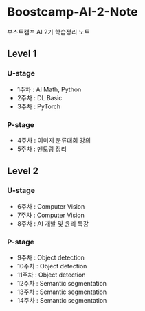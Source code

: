 # Boostcamp-AI-2-Note

부스트캠프 AI 2기 학습정리 노트

## Level 1
### U-stage
- 1주차 : AI Math, Python
- 2주차 : DL Basic
- 3주차 : PyTorch

### P-stage
- 4주차 : 이미지 분류대회 강의
- 5주차 : 멘토링 정리

## Level 2
### U-stage
- 6주차 : Computer Vision
- 7주차 : Computer Vision
- 8주차 : AI 개발 및 윤리 특강

### P-stage
- 9주차 : Object detection
- 10주차 : Object detection
- 11주차 : Object detection
- 12주차 : Semantic segmentation
- 13주차 : Semantic segmentation
- 14주차 : Semantic segmentation
